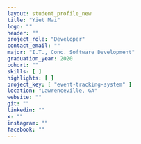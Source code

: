 ```yaml
---
layout: student_profile_new
title: "Yiet Mai"
logo: ""
header: ""
project_role: "Developer"
contact_email: ""
major: "I.T., Conc. Software Development"
graduation_year: 2020
cohort: ""
skills: [ ]
highlights: [ ]
project_key: [ "event-tracking-system" ]
location: "Lawrenceville, GA"
website: ""
git: ""
linkedin: ""
x: ""
instagram: ""
facebook: ""
---
```

